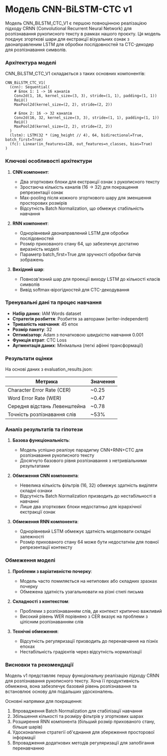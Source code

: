 # Модель CNN-BiLSTM-CTC v1

Модель CNN_BiLSTM_CTC_V1 є першою повноцінною реалізацією підходу CRNN (Convolutional Recurrent Neural Network) для розпізнавання рукописного тексту в рамках нашого проєкту. Ця модель поєднує згорткові шари для екстракції візуальних ознак з двонаправленим LSTM для обробки послідовностей та CTC-декодер для розпізнавання символів.

### Архітектура моделі

CNN_BiLSTM_CTC_V1 складається з таких основних компонентів:

```
CNN_BiLSTM_CTC_V1(
  (cnn): Sequential(
    # Блок 1: 1 -> 16 каналів
    Conv2d(1, 16, kernel_size=(3, 3), stride=(1, 1), padding=(1, 1))
    ReLU()
    MaxPool2d(kernel_size=(2, 2), stride=(2, 2))
    
    # Блок 2: 16 -> 32 каналів
    Conv2d(16, 32, kernel_size=(3, 3), stride=(1, 1), padding=(1, 1))
    ReLU()
    MaxPool2d(kernel_size=(2, 2), stride=(2, 2))
  )
  (lstm): LSTM(32 * (img_height // 4), 64, bidirectional=True, batch_first=True)
  (fc): Linear(in_features=128, out_features=n_classes, bias=True)
)
```

### Ключові особливості архітектури

1. **CNN компонент**:
   - Два згорткових блоки для екстракції ознак з рукописного тексту
   - Зростаюча кількість каналів (16 → 32) для покращення репрезентації ознак
   - Max-pooling після кожного згорткового шару для зменшення просторових розмірів
   - Відсутність Batch Normalization, що обмежує стабільність навчання

2. **RNN компонент**:
   - Однорівневий двонаправлений LSTM для обробки послідовностей
   - Розмір прихованого стану 64, що забезпечує достатню виразність моделі
   - Параметр batch_first=True для зручності обробки батчів зображень

3. **Вихідний шар**:
   - Повнозв'язний шар для проекції виходу LSTM до кількості класів символів
   - Вивід softmax-вірогідностей для CTC-декодування

### Тренувальні дані та процес навчання

- **Набір даних**: IAM Words dataset
- **Стратегія розбиття**: Розбиття за авторами (writer-independent)
- **Тривалість навчання**: 45 епох
- **Розмір пакету**: 32
- **Оптимізатор**: Adam з початковою швидкістю навчання 0.001
- **Функція втрат**: CTC Loss
- **Аугментація даних**: Мінімальна (легкі афінні трансформації)

### Результати оцінки

На основі даних з evaluation_results.json:

| Метрика                       | Значення |
|-------------------------------|----------|
| Character Error Rate (CER)    | ~0.25    |
| Word Error Rate (WER)         | ~0.47    |
| Середня відстань Левенштейна  | ~0.78    |
| Точність розпізнавання слів   | ~53%     |

### Аналіз результатів та гіпотези

1. **Базова функціональність**:
   - Модель успішно реалізує парадигму CNN+RNN+CTC для розпізнавання рукописного тексту
   - Досягнуто базового рівня розпізнавання з нетривіальними результатами

2. **Обмеження CNN компонента**:
   - Невелика кількість фільтрів (16, 32) обмежує здатність виділяти складні ознаки
   - Відсутність Batch Normalization призводить до нестабільності в навчанні
   - Лише два згорткових блоки недостатньо для ієрархічної екстракції ознак

3. **Обмеження RNN компонента**:
   - Однорівневий LSTM обмежує здатність моделювати складні залежності
   - Розмір прихованого стану 64 може бути недостатнім для повної репрезентації контексту

### Обмеження моделі

1. **Проблеми з варіативністю почерку**:
   - Модель часто помиляється на нетипових або складних зразках почерку
   - Обмежена здатність узагальнювати на різні стилі письма

2. **Складності з контекстом**:
   - Проблеми з розпізнаванням слів, де контекст критично важливий
   - Високий рівень WER порівняно з CER вказує на проблеми з цілісним розпізнаванням слів

3. **Технічні обмеження**:
   - Відсутність регуляризації призводить до перенавчання на пізніх епохах
   - Нестабільність градієнтів через відсутність нормалізації

### Висновки та рекомендації

Модель v1 представляє першу функціональну реалізацію підходу CRNN для розпізнавання рукописного тексту. Хоча її продуктивність обмежена, вона забезпечує базовий рівень розпізнавання та встановлює основу для подальших удосконалень.

Основні напрямки для покращення:

1. Впровадження Batch Normalization для стабілізації навчання
2. Збільшення кількості та розміру фільтрів у згорткових шарах
3. Розширення RNN компонента (більший розмір прихованого стану, більше шарів)
4. Удосконалення стратегії об'єднання для збереження просторової інформації
5. Впровадження додаткових методів регуляризації для запобігання перенавчанню